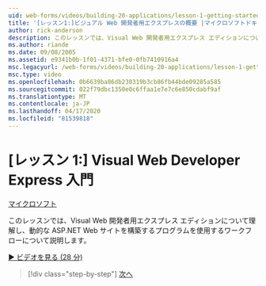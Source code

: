 ```yaml
---
uid: web-forms/videos/building-20-applications/lesson-1-getting-started-with-visual-web-developer-express
title: '[レッスン1:]ビジュアル Web 開発者用エクスプレスの概要 |マイクロソフトドキュメント'
author: rick-anderson
description: このレッスンでは、Visual Web 開発者用エクスプレス エディションについて理解し、dyn.. をビルドするプログラムを使用するワークフローを見ていきます。
ms.author: riande
ms.date: 09/08/2005
ms.assetid: e9341b0b-1f01-4371-bfe0-0fb7410916a4
msc.legacyurl: /web-forms/videos/building-20-applications/lesson-1-getting-started-with-visual-web-developer-express
msc.type: video
ms.openlocfilehash: 0b6639ba86db230319b3cb86fb44bde09285a585
ms.sourcegitcommit: 022f79dbc1350e0c6ffaa1e7e7c6e850cdabf9af
ms.translationtype: MT
ms.contentlocale: ja-JP
ms.lasthandoff: 04/17/2020
ms.locfileid: "81539818"
---
```

# <a name="lesson-1-getting-started-with-visual-web-developer-express"></a>[レッスン 1:] Visual Web Developer Express 入門

[マイクロソフト](https://github.com/microsoft)

このレッスンでは、Visual Web 開発者用エクスプレス エディションについて理解し、動的な ASP.NET Web サイトを構築するプログラムを使用するワークフローについて説明します。

[&#9654; ビデオを見る (28 分)](https://channel9.msdn.com/Blogs/ASP-NET-Site-Videos/lesson-1-getting-started-with-visual-web-developer-express)

> [!div class="step-by-step"]
> [次へ](lesson-2-creating-a-web-forms-user-interface.md)
